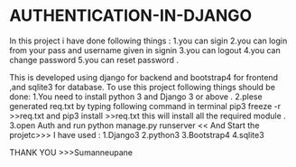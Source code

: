 # AUTHENTICATION-IN-DJANGO
In this project i have done following things :
  1.you can sigin
  2.you can login from your pass and username given in signin
  3.you can logout 
  4.you can change password 
  5.you can reset password .
  
This is developed using django for backend and bootstrap4 for frontend ,and sqlite3 for database.
To use this project following things should be done:
1.You need to install python 3 and Django 3 or above .
2.plese generated req.txt by typing following command in terminal 
      pip3 freeze -r >>req.txt
      and pip3 install >>req.txt 
      this will install all the required module .
3.open Auth and run python manage.py runserver
<< And Start the projetc>>>
I have used :
1.Django3
2.python3
3.Bootstrap4
4.sqlite3 

THANK YOU >>>Sumanneupane
